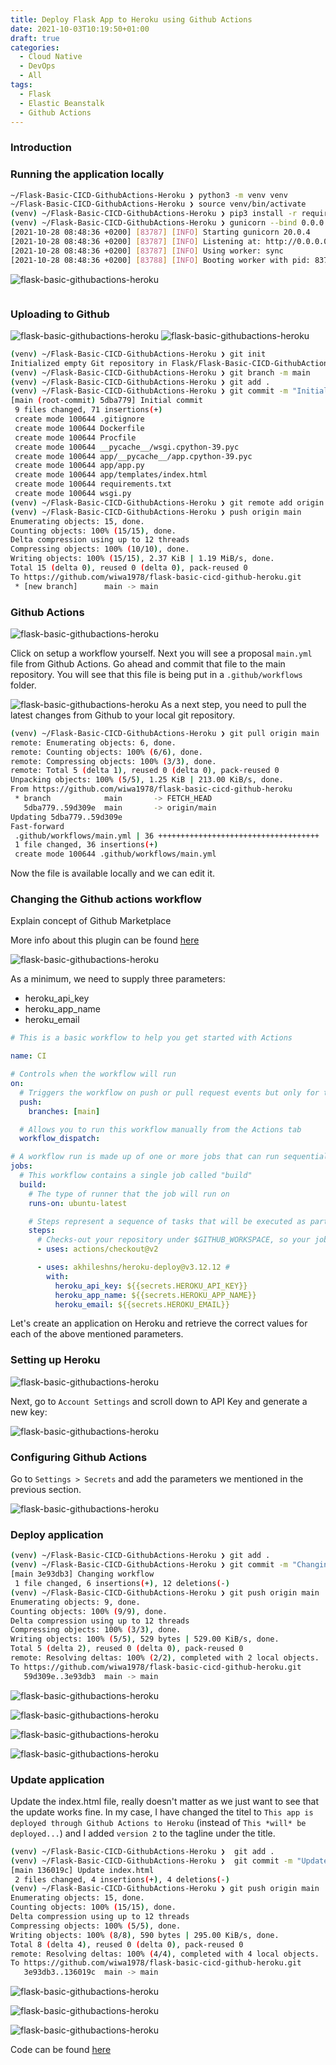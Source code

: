 ```yaml
---
title: Deploy Flask App to Heroku using Github Actions
date: 2021-10-03T10:19:50+01:00
draft: true
categories:
  - Cloud Native
  - DevOps
  - All
tags:
  - Flask
  - Elastic Beanstalk
  - Github Actions
---
```


### Introduction

### Running the application locally

```bash
~/Flask-Basic-CICD-GithubActions-Heroku ❯ python3 -m venv venv
~/Flask-Basic-CICD-GithubActions-Heroku ❯ source venv/bin/activate
(venv) ~/Flask-Basic-CICD-GithubActions-Heroku ❯ pip3 install -r requirements.txt
(venv) ~/Flask-Basic-CICD-GithubActions-Heroku ❯ gunicorn --bind 0.0.0.0:5000 wsgi:app -w 1
[2021-10-28 08:48:36 +0200] [83787] [INFO] Starting gunicorn 20.0.4
[2021-10-28 08:48:36 +0200] [83787] [INFO] Listening at: http://0.0.0.0:5000 (83787)
[2021-10-28 08:48:36 +0200] [83787] [INFO] Using worker: sync
[2021-10-28 08:48:36 +0200] [83788] [INFO] Booting worker with pid: 83788
```

![flask-basic-githubactions-heroku](/images/2021-11-03-1.png)

```bash

```

### Uploading to Github

![flask-basic-githubactions-heroku](/images/2021-11-03-2.png)
![flask-basic-githubactions-heroku](/images/2021-11-03-3.png)

```bash
(venv) ~/Flask-Basic-CICD-GithubActions-Heroku ❯ git init
Initialized empty Git repository in Flask/Flask-Basic-CICD-GithubActions-Heroku/.git/
(venv) ~/Flask-Basic-CICD-GithubActions-Heroku ❯ git branch -m main
(venv) ~/Flask-Basic-CICD-GithubActions-Heroku ❯ git add .
(venv) ~/Flask-Basic-CICD-GithubActions-Heroku ❯ git commit -m "Initial commit"
[main (root-commit) 5dba779] Initial commit
 9 files changed, 71 insertions(+)
 create mode 100644 .gitignore
 create mode 100644 Dockerfile
 create mode 100644 Procfile
 create mode 100644 __pycache__/wsgi.cpython-39.pyc
 create mode 100644 app/__pycache__/app.cpython-39.pyc
 create mode 100644 app/app.py
 create mode 100644 app/templates/index.html
 create mode 100644 requirements.txt
 create mode 100644 wsgi.py
(venv) ~/Flask-Basic-CICD-GithubActions-Heroku ❯ git remote add origin https://github.com/wiwa1978/flask-basic-cicd-github-heroku.git
(venv) ~/Flask-Basic-CICD-GithubActions-Heroku ❯ push origin main
Enumerating objects: 15, done.
Counting objects: 100% (15/15), done.
Delta compression using up to 12 threads
Compressing objects: 100% (10/10), done.
Writing objects: 100% (15/15), 2.37 KiB | 1.19 MiB/s, done.
Total 15 (delta 0), reused 0 (delta 0), pack-reused 0
To https://github.com/wiwa1978/flask-basic-cicd-github-heroku.git
 * [new branch]      main -> main
```

### Github Actions

![flask-basic-githubactions-heroku](/images/2021-11-03-4.png)

Click on setup a workflow yourself. Next you will see a proposal `main.yml` file from Github Actions. Go ahead and commit that file to the main repository. You will see that this file is being put in a `.github/workflows` folder.

![flask-basic-githubactions-heroku](/images/2021-11-03-5.png)
As a next step, you need to pull the latest changes from Github to your local git repository.

```bash
(venv) ~/Flask-Basic-CICD-GithubActions-Heroku ❯ git pull origin main
remote: Enumerating objects: 6, done.
remote: Counting objects: 100% (6/6), done.
remote: Compressing objects: 100% (3/3), done.
remote: Total 5 (delta 1), reused 0 (delta 0), pack-reused 0
Unpacking objects: 100% (5/5), 1.25 KiB | 213.00 KiB/s, done.
From https://github.com/wiwa1978/flask-basic-cicd-github-heroku
 * branch            main       -> FETCH_HEAD
   5dba779..59d309e  main       -> origin/main
Updating 5dba779..59d309e
Fast-forward
 .github/workflows/main.yml | 36 ++++++++++++++++++++++++++++++++++++
 1 file changed, 36 insertions(+)
 create mode 100644 .github/workflows/main.yml
```

Now the file is available locally and we can edit it.

### Changing the Github actions workflow

Explain concept of Github Marketplace

More info about this plugin can be found [here](https://github.com/marketplace/actions/deploy-to-heroku)

![flask-basic-githubactions-heroku](/images/2021-11-03-6.png)

As a minimum, we need to supply three parameters:

- heroku_api_key
- heroku_app_name
- heroku_email

```yml
# This is a basic workflow to help you get started with Actions

name: CI

# Controls when the workflow will run
on:
  # Triggers the workflow on push or pull request events but only for the main branch
  push:
    branches: [main]

  # Allows you to run this workflow manually from the Actions tab
  workflow_dispatch:

# A workflow run is made up of one or more jobs that can run sequentially or in parallel
jobs:
  # This workflow contains a single job called "build"
  build:
    # The type of runner that the job will run on
    runs-on: ubuntu-latest

    # Steps represent a sequence of tasks that will be executed as part of the job
    steps:
      # Checks-out your repository under $GITHUB_WORKSPACE, so your job can access it
      - uses: actions/checkout@v2

      - uses: akhileshns/heroku-deploy@v3.12.12 #
        with:
          heroku_api_key: ${{secrets.HEROKU_API_KEY}}
          heroku_app_name: ${{secrets.HEROKU_APP_NAME}}
          heroku_email: ${{secrets.HEROKU_EMAIL}}
```

Let's create an application on Heroku and retrieve the correct values for each of the above mentioned parameters.

### Setting up Heroku

![flask-basic-githubactions-heroku](/images/2021-11-03-7.png)

Next, go to `Account Settings` and scroll down to API Key and generate a new key:

![flask-basic-githubactions-heroku](/images/2021-11-03-8.png)

### Configuring Github Actions

Go to `Settings > Secrets` and add the parameters we mentioned in the previous section.

![flask-basic-githubactions-heroku](/images/2021-11-03-9.png)

### Deploy application

```bash
(venv) ~/Flask-Basic-CICD-GithubActions-Heroku ❯ git add .
(venv) ~/Flask-Basic-CICD-GithubActions-Heroku ❯ git commit -m "Changing workflow"
[main 3e93db3] Changing workflow
 1 file changed, 6 insertions(+), 12 deletions(-)
(venv) ~/Flask-Basic-CICD-GithubActions-Heroku ❯ git push origin main
Enumerating objects: 9, done.
Counting objects: 100% (9/9), done.
Delta compression using up to 12 threads
Compressing objects: 100% (3/3), done.
Writing objects: 100% (5/5), 529 bytes | 529.00 KiB/s, done.
Total 5 (delta 2), reused 0 (delta 0), pack-reused 0
remote: Resolving deltas: 100% (2/2), completed with 2 local objects.
To https://github.com/wiwa1978/flask-basic-cicd-github-heroku.git
   59d309e..3e93db3  main -> main
```

![flask-basic-githubactions-heroku](/images/2021-11-03-10.png)

![flask-basic-githubactions-heroku](/images/2021-11-03-11.png)

![flask-basic-githubactions-heroku](/images/2021-11-03-12.png)

![flask-basic-githubactions-heroku](/images/2021-11-03-13.png)

### Update application

Update the index.html file, really doesn't matter as we just want to see that the update works fine. In my case, I have changed the titel to `This app is deployed through Github Actions to Heroku` (instead of `This *will* be deployed...`) and I added `version 2` to the tagline under the title.

```bash
(venv) ~/Flask-Basic-CICD-GithubActions-Heroku ❯  git add .
(venv) ~/Flask-Basic-CICD-GithubActions-Heroku ❯  git commit -m "Update index.html"
[main 136019c] Update index.html
 2 files changed, 4 insertions(+), 4 deletions(-)
(venv) ~/Flask-Basic-CICD-GithubActions-Heroku ❯ git push origin main
Enumerating objects: 15, done.
Counting objects: 100% (15/15), done.
Delta compression using up to 12 threads
Compressing objects: 100% (5/5), done.
Writing objects: 100% (8/8), 590 bytes | 295.00 KiB/s, done.
Total 8 (delta 4), reused 0 (delta 0), pack-reused 0
remote: Resolving deltas: 100% (4/4), completed with 4 local objects.
To https://github.com/wiwa1978/flask-basic-cicd-github-heroku.git
   3e93db3..136019c  main -> main
```

![flask-basic-githubactions-heroku](/images/2021-11-03-14.png)

![flask-basic-githubactions-heroku](/images/2021-11-03-15.png)

![flask-basic-githubactions-heroku](/images/2021-11-03-16.png)

Code can be found [here](https://github.com/wiwa1978/blog-hugo-netlify-code/tree/main/Flask/Flask-Basic-CICD-GithubActions-Heroku)
